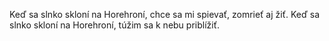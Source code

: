 Keď sa slnko skloní na Horehroní, chce sa mi spievať, zomrieť aj žiť.
Keď sa slnko skloní na Horehroní, túžim sa k nebu priblížiť.